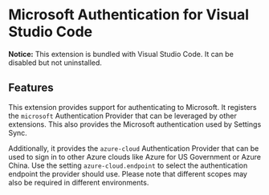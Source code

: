 # Microsoft Authentication for Visual Studio Code

**Notice:** This extension is bundled with Visual Studio Code. It can be disabled but not uninstalled.

## Features

This extension provides support for authenticating to Microsoft. It registers the `microsoft` Authentication Provider that can be leveraged by other extensions. This also provides the Microsoft authentication used by Settings Sync.

Additionally, it provides the `azure-cloud` Authentication Provider that can be used to sign in to other Azure clouds like Azure for US Government or Azure China. Use the setting `azure-cloud.endpoint` to select the authentication endpoint the provider should use. Please note that different scopes may also be required in different environments.
